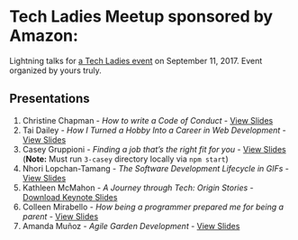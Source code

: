 # Tech Ladies Meetup sponsored by Amazon: 

Lightning talks for [a Tech Ladies event](eventbrite.com/e/tech-ladies-boston-meetup-sponsored-by-amazon-tickets-36476335702) on September 11, 2017. Event organized by yours truly.

## Presentations
1. Christine Chapman - _How to write a Code of Conduct_ - [View Slides](https://czchapma.github.io/tech-ladies-lightning-talks/)
2. Tai Dailey - _How I Turned a Hobby Into a Career in Web Development_ - [View Slides](https://tairemad.github.io/tech-ladies-lightning-talk/)
3. Casey Gruppioni - _Finding a job that’s the right fit for you_ - [View Slides](http://localhost:8000) (**Note:** Must run `3-casey` directory locally via `npm start`)
4. Nhori Lopchan-Tamang - _The Software Development Lifecycle in GIFs_ - [View Slides](https://nhorilopchan.github.io/tech-ladies-lightning-talks/)
5. Kathleen McMahon - _A Journey through Tech: Origin Stories_ - [Download Keynote Slides](./5-kathleen/TL_Sept11_lightning_talk_kmcmahon.key)
6. Colleen Mirabello - _How being a programmer prepared me for being a parent_ - [View Slides](http://anything.codes/tech-ladies-2017-09-11/6-colleen)
7. Amanda Muñoz - _Agile Garden Development_ - [View Slides](https://amandamunoz.github.io/tech-ladies-agile-gardening/)